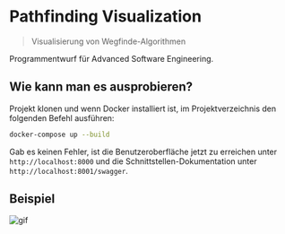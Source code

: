 # Pathfinding Visualization
> Visualisierung von Wegfinde-Algorithmen

Programmentwurf für Advanced Software Engineering.

## Wie kann man es ausprobieren?
Projekt klonen und wenn Docker installiert ist, im Projektverzeichnis den folgenden Befehl ausführen:
```bash
docker-compose up --build
```
Gab es keinen Fehler, ist die Benutzeroberfläche jetzt zu erreichen unter `http://localhost:8000` und die Schnittstellen-Dokumentation unter `http://localhost:8001/swagger`.

## Beispiel
![gif](https://github.com/JensDll/pathfinding-visualization/blob/master/.github/images/animation.gif)
